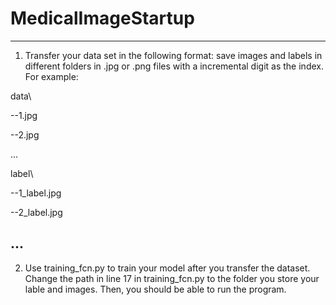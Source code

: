 # MedicalImageStartup
----
1. Transfer your data set in the following format: save images and labels in different folders in .jpg or .png files with a incremental digit as the index. 
For example:

  data\
  
  --1.jpg
  
  --2.jpg
  
  ...
  
  label\
  
  --1_label.jpg
  
  --2_label.jpg
  
  ...
----
2. Use training_fcn.py to train your model after you transfer the dataset. Change the path in line 17 in training_fcn.py to the folder   you store your lable and images. Then, you should be able to run the program.
  
  
  
